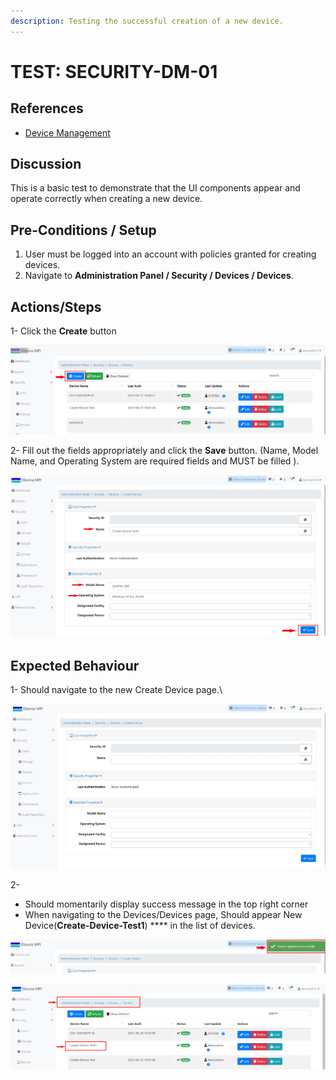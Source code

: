 ```yaml
---
description: Testing the successful creation of a new device.
---
```


# TEST: SECURITY-DM-01

## References

* [Device Management](broken-reference)

## Discussion

This is a basic test to demonstrate that the UI components appear and operate correctly when creating a new device.

## **Pre-Conditions / Setup**

1. User must be logged into an account with policies granted for creating devices.
2. Navigate to **Administration Panel / Security / Devices / Devices**.

## Actions/Steps

1- Click the **Create** button

![](<../../../../../../../../.gitbook/assets/1 (6).jpg>)

2- Fill out the fields appropriately and click the **Save** button. (Name, Model Name, and Operating System are required fields and MUST be filled ).

![](<../../../../../../../../.gitbook/assets/3 (11).jpg>)

## Expected Behaviour

1-  Should navigate to the new Create Device page.\


![](<../../../../../../../../.gitbook/assets/2 (2).jpg>)

2-&#x20;

* Should momentarily display success message in the top right corner
* When navigating to the Devices/Devices page, Should appear New Device(**Create-Device-Test1**) **** in the list of devices.

![](<../../../../../../../../.gitbook/assets/4 (3).jpg>)

![](<../../../../../../../../.gitbook/assets/5 (1).jpg>)
